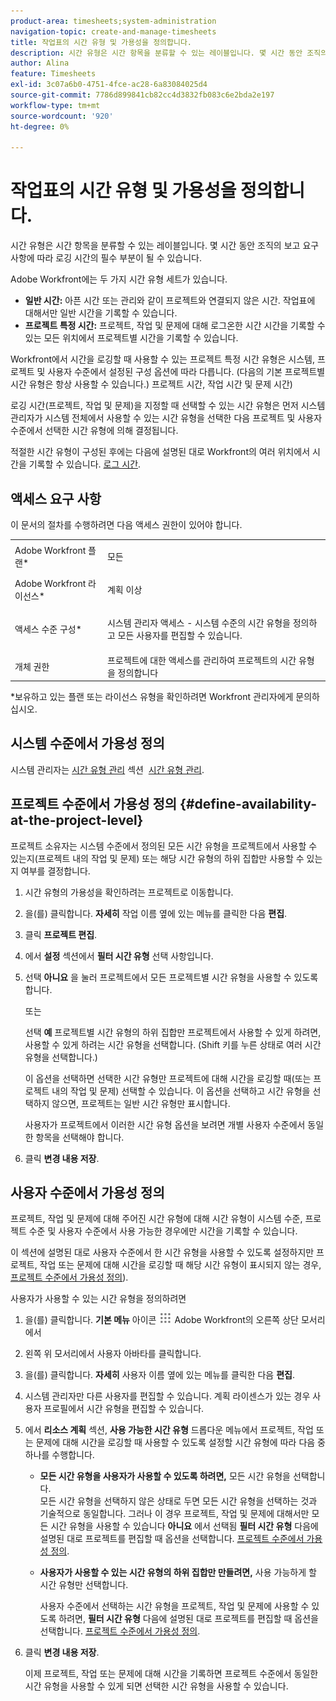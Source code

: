 ```yaml
---
product-area: timesheets;system-administration
navigation-topic: create-and-manage-timesheets
title: 작업표의 시간 유형 및 가용성을 정의합니다.
description: 시간 유형은 시간 항목을 분류할 수 있는 레이블입니다. 몇 시간 동안 조직의 보고 요구 사항에 따라 로깅 시간의 필수 부분이 될 수 있습니다.
author: Alina
feature: Timesheets
exl-id: 3c07a6b0-4751-4fce-ac28-6a83084025d4
source-git-commit: 7786d899841cb82cc4d3832fb083c6e2bda2e197
workflow-type: tm+mt
source-wordcount: '920'
ht-degree: 0%

---
```


# 작업표의 시간 유형 및 가용성을 정의합니다.

시간 유형은 시간 항목을 분류할 수 있는 레이블입니다. 몇 시간 동안 조직의 보고 요구 사항에 따라 로깅 시간의 필수 부분이 될 수 있습니다.

Adobe Workfront에는 두 가지 시간 유형 세트가 있습니다.

* **일반 시간:** 아픈 시간 또는 관리와 같이 프로젝트와 연결되지 않은 시간. 작업표에 대해서만 일반 시간을 기록할 수 있습니다.
* **프로젝트 특정 시간:** 프로젝트, 작업 및 문제에 대해 로그온한 시간 시간을 기록할 수 있는 모든 위치에서 프로젝트별 시간을 기록할 수 있습니다.

Workfront에서 시간을 로깅할 때 사용할 수 있는 프로젝트 특정 시간 유형은 시스템, 프로젝트 및 사용자 수준에서 설정된 구성 옵션에 따라 다릅니다. (다음의 기본 프로젝트별 시간 유형은 항상 사용할 수 있습니다.) 프로젝트 시간, 작업 시간 및 문제 시간)

로깅 시간(프로젝트, 작업 및 문제)을 지정할 때 선택할 수 있는 시간 유형은 먼저 시스템 관리자가 시스템 전체에서 사용할 수 있는 시간 유형을 선택한 다음 프로젝트 및 사용자 수준에서 선택한 시간 유형에 의해 결정됩니다.

적절한 시간 유형이 구성된 후에는 다음에 설명된 대로 Workfront의 여러 위치에서 시간을 기록할 수 있습니다. [로그 시간](../../timesheets/create-and-manage-timesheets/log-time.md).

## 액세스 요구 사항

이 문서의 절차를 수행하려면 다음 액세스 권한이 있어야 합니다.

<table style="table-layout:auto"> 
 <col> 
 </col> 
 <col> 
 </col> 
 <tbody> 
  <tr> 
   <td role="rowheader">Adobe Workfront 플랜*</td> 
   <td> <p>모든</p> </td> 
  </tr> 
  <tr> 
   <td role="rowheader">Adobe Workfront 라이선스*</td> 
   <td> <p>계획 이상</p> </td> 
  </tr> 
  <tr> 
   <td role="rowheader">액세스 수준 구성*</td> 
   <td> <p>시스템 관리자 액세스 - 시스템 수준의 시간 유형을 정의하고 모든 사용자를 편집할 수 있습니다.</p> </td> 
  </tr> 
  <tr> 
   <td role="rowheader">개체 권한</td> 
   <td>프로젝트에 대한 액세스를 관리하여 프로젝트의 시간 유형을 정의합니다</td> 
  </tr> 
 </tbody> 
</table>

&#42;보유하고 있는 플랜 또는 라이선스 유형을 확인하려면 Workfront 관리자에게 문의하십시오.

## 시스템 수준에서 가용성 정의

시스템 관리자는 [시간 유형 관리](../../administration-and-setup/set-up-workfront/configure-timesheets-schedules/hour-types.md) 섹션  [시간 유형 관리](../../administration-and-setup/set-up-workfront/configure-timesheets-schedules/hour-types.md).

## 프로젝트 수준에서 가용성 정의 {#define-availability-at-the-project-level}

프로젝트 소유자는 시스템 수준에서 정의된 모든 시간 유형을 프로젝트에서 사용할 수 있는지(프로젝트 내의 작업 및 문제) 또는 해당 시간 유형의 하위 집합만 사용할 수 있는지 여부를 결정합니다. 

1. 시간 유형의 가용성을 확인하려는 프로젝트로 이동합니다.
1. 을(를) 클릭합니다. **자세히** 작업 이름 옆에 있는 메뉴를 클릭한 다음 **편집**.

1. 클릭 **프로젝트 편집**.
1. 에서 **설정** 섹션에서 **필터 시간 유형** 선택 사항입니다.

1. 선택 **아니요** 을 눌러 프로젝트에서 모든 프로젝트별 시간 유형을 사용할 수 있도록 합니다.

   또는

   선택 **예** 프로젝트별 시간 유형의 하위 집합만 프로젝트에서 사용할 수 있게 하려면, 사용할 수 있게 하려는 시간 유형을 선택합니다. (Shift 키를 누른 상태로 여러 시간 유형을 선택합니다.)

   이 옵션을 선택하면 선택한 시간 유형만 프로젝트에 대해 시간을 로깅할 때(또는 프로젝트 내의 작업 및 문제) 선택할 수 있습니다. 이 옵션을 선택하고 시간 유형을 선택하지 않으면, 프로젝트는 일반 시간 유형만 표시합니다.

   사용자가 프로젝트에서 이러한 시간 유형 옵션을 보려면 개별 사용자 수준에서 동일한 항목을 선택해야 합니다.

1. 클릭 **변경 내용 저장**.

## 사용자 수준에서 가용성 정의

프로젝트, 작업 및 문제에 대해 주어진 시간 유형에 대해 시간 유형이 시스템 수준, 프로젝트 수준 및 사용자 수준에서 사용 가능한 경우에만 시간을 기록할 수 있습니다.

이 섹션에 설명된 대로 사용자 수준에서 한 시간 유형을 사용할 수 있도록 설정하지만 프로젝트, 작업 또는 문제에 대해 시간을 로깅할 때 해당 시간 유형이 표시되지 않는 경우, [프로젝트 수준에서 가용성 정의](#define-availability-at-the-project-level)).

사용자가 사용할 수 있는 시간 유형을 정의하려면

1. 을(를) 클릭합니다. **기본 메뉴** 아이콘 ![](assets/main-menu-icon.png) Adobe Workfront의 오른쪽 상단 모서리에서

1. 왼쪽 위 모서리에서 사용자 아바타를 클릭합니다.
1. 을(를) 클릭합니다. **자세히** 사용자 이름 옆에 있는 메뉴를 클릭한 다음 **편집**.

1. 시스템 관리자만 다른 사용자를 편집할 수 있습니다. 계획 라이센스가 있는 경우 사용자 프로필에서 시간 유형을 편집할 수 있습니다.
1. 에서 **리소스 계획** 섹션, **사용 가능한 시간 유형** 드롭다운 메뉴에서 프로젝트, 작업 또는 문제에 대해 시간을 로깅할 때 사용할 수 있도록 설정할 시간 유형에 따라 다음 중 하나를 수행합니다.

   * **모든 시간 유형을 사용자가 사용할 수 있도록 하려면,** 모든 시간 유형을 선택합니다.\
      모든 시간 유형을 선택하지 않은 상태로 두면 모든 시간 유형을 선택하는 것과 기술적으로 동일합니다. 그러나 이 경우 프로젝트, 작업 및 문제에 대해서만 모든 시간 유형을 사용할 수 있습니다 **아니요** 에서 선택됨 **필터 시간 유형** 다음에 설명된 대로 프로젝트를 편집할 때 옵션을 선택합니다. [프로젝트 수준에서 가용성 정의](#define-availability-at-the-project-level).
   * **사용자가 사용할 수 있는 시간 유형의 하위 집합만 만들려면,** 사용 가능하게 할 시간 유형만 선택합니다.

      사용자 수준에서 선택하는 시간 유형을 프로젝트, 작업 및 문제에 사용할 수 있도록 하려면, **필터 시간 유형** 다음에 설명된 대로 프로젝트를 편집할 때 옵션을 선택합니다. [프로젝트 수준에서 가용성 정의](#define-availability-at-the-project-level).

1. 클릭 **변경 내용 저장**.

   이제 프로젝트, 작업 또는 문제에 대해 시간을 기록하면 프로젝트 수준에서 동일한 시간 유형을 사용할 수 있게 되면 선택한 시간 유형을 사용할 수 있습니다.
